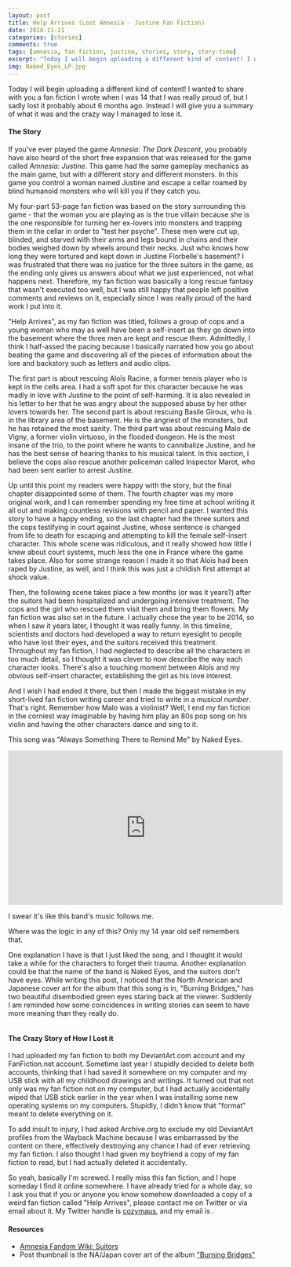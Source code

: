 ```yaml
---
layout: post
title: Help Arrives (Lost Amnesia - Justine Fan Fiction)
date: 2018-11-21
categories: [stories]
comments: true
tags: [amnesia, fan fiction, justine, stories, story, story-time]
excerpt: "Today I will begin uploading a different kind of content! I wanted to share with you a fan fiction I wrote when I was 14 that I was really proud of, but I sadly lost it probably about 6 months ago. Instead I will give you a summary of what it was and the crazy way I managed to lose it."
img: Naked_Eyes_LP.jpg
---
```


<p><first-letter>T</first-letter>oday I will begin uploading a different kind of content! I wanted to share with you a fan fiction I wrote when I was 14 that I was really proud of, but I sadly lost it probably about 6 months ago. Instead I will give you a summary of what it was and the crazy way I managed to lose it.</p>

<h4>The Story</h4>

<p>If you've ever played the game <em>Amnesia: The Dark Descent</em>, you probably have also heard of the short free expansion that was released for the game called <em>Amnesia: Justine</em>. This game had the same gameplay mechanics as the main game, but with a different story and different monsters. In this game you control a woman named Justine and escape a cellar roamed by blind humanoid monsters who will kill you if they catch you.</p>

<p>My four-part 53-page fan fiction was based on the story surrounding this game - that the woman you are playing as is the true villain because she is the one responsible for turning her ex-lovers into monsters and trapping them in the cellar in order to "test her psyche". These men were cut up, blinded, and starved with their arms and legs bound in chains and their bodies weighed down by wheels around their necks. Just who knows how long they were tortured and kept down in Justine Florbelle's basement? I was frustrated that there was no justice for the three suitors in the game, as the ending only gives us answers about what we just experienced, not what happens next. Therefore, my fan fiction was basically a long rescue fantasy that wasn't executed too well, but I was still happy that people left positive comments and reviews on it, especially since I was really proud of the hard work I put into it.</p>

<p>"Help Arrives", as my fan fiction was titled, follows a group of cops and a young woman who may as well have been a self-insert as they go down into the basement where the three men are kept and rescue them. Admittedly, I think I half-assed the pacing because I basically narrated how you go about beating the game and discovering all of the pieces of information about the lore and backstory such as letters and audio clips. </p>

<p>The first part is about rescuing Aloïs Racine, a former tennis player who is kept in the cells area. I had a soft spot for this character because he was madly in love with Justine to the point of self-harming. It is also revealed in his letter to her that he was angry about the supposed abuse by her other lovers towards her. The second part is about rescuing Basile Giroux, who is in the library area of the basement. He is the angriest of the monsters, but he has retained the most sanity. The third part was about rescuing Malo de Vigny, a former violin virtuoso, in the flooded dungeon. He is the most insane of the trio, to the point where he wants to cannibalize Justine, and he has the best sense of hearing thanks to his musical talent. In this section, I believe the cops also rescue another policeman called Inspector Marot, who had been sent earlier to arrest Justine. </p>

<p>Up until this point my readers were happy with the story, but the final chapter disappointed some of them. The fourth chapter was my more original work, and I can remember spending my free time at school writing it all out and making countless revisions with pencil and paper. I wanted this story to have a happy ending, so the last chapter had the three suitors and the cops testifying in court against Justine, whose sentence is changed from life to death for escaping and attempting to kill the female self-insert character. This whole scene was ridiculous, and it really showed how little I knew about court systems, much less the one in France where the game takes place. Also for some strange reason I made it so that Aloïs had been raped by Justine, as well, and I think this was just a childish first attempt at shock value. </p>

<p>Then, the following scene takes place a few months (or was it years?) after the suitors had been hospitalized and undergoing intensive treatment. The cops and the girl who rescued them visit them and bring them flowers. My fan fiction was also set in the future. I actually chose the year to be 2014, so when I saw it years later, I thought it was really funny. In this timeline, scientists and doctors had developed a way to return eyesight to people who have lost their eyes, and the suitors received this treatment. Throughout my fan fiction, I had neglected to describe all the characters in too much detail, so I thought it was clever to now describe the way each character looks. There's also a touching moment between Aloïs and my obvious self-insert character, establishing the girl as his love interest.</p>

<p>And I wish I had ended it there, but then I made the biggest mistake in my short-lived fan fiction writing career and tried to write in a <em>musical number</em>. That's right. Remember how Malo was a violinist? Well, I end my fan fiction in the corniest way imaginable by having him play an 80s pop song on his violin and having the other characters dance and sing to it.</p>

<p>This song was "Always Something There to Remind Me" by Naked Eyes.</p>

<iframe class="video" width="560" height="315" src="https://www.youtube.com/embed/Jmh8Mc9gm_E" frameborder="0" allow="accelerometer; autoplay; encrypted-media; gyroscope; picture-in-picture" allowfullscreen></iframe>

<p class="caption">I swear it's like this band's music follows me.</p>

<p>Where was the logic in any of this? Only my 14 year old self remembers that.</p>

<p>One explanation I have is that I just liked the song, and I thought it would take a while for the characters to forget their trauma. Another explanation could be that the name of the band is Naked Eyes, and the suitors don't have eyes. While writing this post, I noticed that the North American and Japanese cover art for the album that this song is in, "Burning Bridges," has two beautiful disembodied green eyes staring back at the viewer. Suddenly I am reminded how some coincidences in writing stories can seem to have more meaning than they really do.</p>

<img src="{{ site.url }}/img/Naked_Eyes_LP.jpg" alt="" class="img-fluid"/>

<h4>The Crazy Story of How I Lost it</h4>

<p>I had uploaded my fan fiction to both my DeviantArt.com account and my FanFiction.net account. Sometime last year I stupidly decided to delete both accounts, thinking that I had saved it somewhere on my computer and my USB stick with all my childhood drawings and writings. It turned out that not only was my fan fiction not on my computer, but I had actually accidentally wiped that USB stick earlier in the year when I was installing some new operating systems on my computers. Stupidly, I didn't know that "format" meant to delete everything on it.</p>

<p>To add insult to injury, I had asked Archive.org to exclude my old DeviantArt profiles from the Wayback Machine because I was embarrassed by the content on there, effectively destroying any chance I had of ever retrieving my fan fiction. I also thought I had given my boyfriend a copy of my fan fiction to read, but I had actually deleted it accidentally.</p>

<p>So yeah, basically I'm screwed. I really miss this fan fiction, and I hope someday I find it online somewhere. I have already tried for a whole day, so I ask you that if you or anyone you know somehow downloaded a copy of a weird fan fiction called "Help Arrives", please contact me on Twitter or via email about it. My Twitter handle is <a href="https://twitter.com/cozymaus" target="_blank">cozymaus</a>, and my email is <email></email>.</p>

<h4>Resources</h4>

<ul>
	<li><a href="https://amnesia.fandom.com/wiki/Suitors" target="_blank">Amnesia Fandom Wiki: Suitors</a></li>
	<li>Post thumbnail is the NA/Japan cover art of the album <a href="https://en.wikipedia.org/wiki/Burning_Bridges_(Naked_Eyes_album)" target="_blank">"Burning Bridges"</a></li>
</ul>
